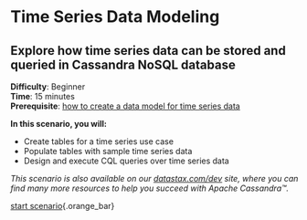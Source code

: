<div class="top">

# Time Series Data Modeling
## Explore how time series data can be stored and queried in Cassandra NoSQL database
</div>

<div><b>Difficulty</b>: Beginner</div>
<div><b>Time</b>: 15 minutes</div>
<div><b>Prerequisite</b>: <a href="https://www.datastax.com/learn/data-modeling-by-example/time-series-model" target="_blank">how to create a data model for time series data</a></div>

**In this scenario, you will:**

* Create tables for a time series use case 
* Populate tables with sample time series data
* Design and execute CQL queries over time series data

_This scenario is also available on our [datastax.com/dev](https://www.datastax.com/dev) site, where you can find many more resources to help you succeed with Apache Cassandra™._

[start scenario](command:katapod.loadPage?step1){.orange_bar}

